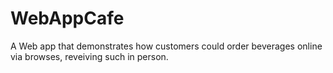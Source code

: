 # WebAppCafe


A Web app that demonstrates how customers could order beverages online via browses, reveiving such in person.
